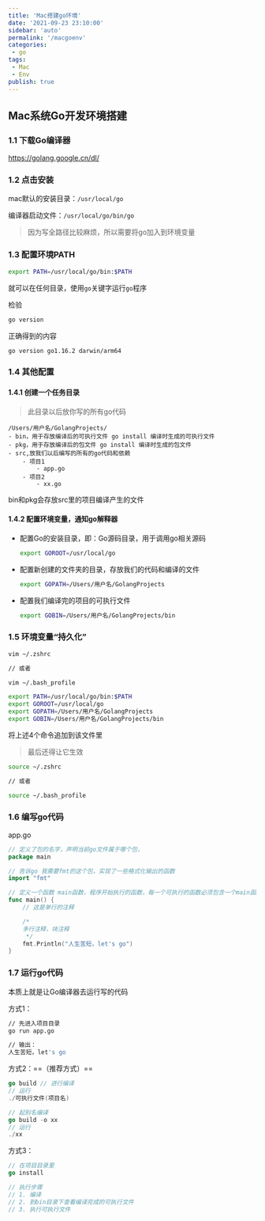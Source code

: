 ```yaml
---
title: 'Mac搭建go环境'
date: '2021-09-23 23:10:00'
sidebar: 'auto'
permalink: '/macgoenv'
categories:
 - go
tags:
 - Mac
 - Env
publish: true
---
```




## Mac系统Go开发环境搭建

### 1.1 下载Go编译器

https://golang.google.cn/dl/



### 1.2 点击安装

mac默认的安装目录：`/usr/local/go`

编译器启动文件：`/usr/local/go/bin/go	`

>因为写全路径比较麻烦，所以需要将go加入到环境变量



### 1.3 配置环境PATH

```bash
export PATH=/usr/local/go/bin:$PATH
```

就可以在任何目录，使用`go`关键字运行`go`程序



检验

```bash
go version
```

正确得到的内容

```
go version go1.16.2 darwin/arm64
```



### 1.4 其他配置

#### 1.4.1 创建一个任务目录

> 此目录以后放你写的所有go代码

```
/Users/用户名/GolangProjects/
- bin，用于存放编译后的可执行文件 go install 编译时生成的可执行文件
- pkg，用于存放编译后的包文件 go install 编译时生成的包文件
- src,放我们以后编写的所有的go代码和依赖
	- 项目1
		- app.go
	- 项目2
		- xx.go
```

bin和pkg会存放src里的项目编译产生的文件



#### 1.4.2 配置环境变量，通知go解释器

- 配置Go的安装目录，即：Go源码目录，用于调用go相关源码

    ```bash
    export GOROOT=/usr/local/go
    ```

- 配置新创建的文件夹的目录，存放我们的代码和编译的文件

    ```bash
    export GOPATH=/Users/用户名/GolangProjects
    ```

- 配置我们编译完的项目的可执行文件

    ```bash
    export GOBIN=/Users/用户名/GolangProjects/bin
    ```



### 1.5 环境变量“持久化”

```bash
vim ~/.zshrc

// 或者

vim ~/.bash_profile
```

```bash
export PATH=/usr/local/go/bin:$PATH
export GOROOT=/usr/local/go
export GOPATH=/Users/用户名/GolangProjects
export GOBIN=/Users/用户名/GolangProjects/bin
```

将上述4个命令追加到该文件里

> 最后还得让它生效

```bash
source ~/.zshrc

// 或者

source ~/.bash_profile
```



### 1.6 编写go代码

app.go

```go
// 定义了包的名字，声明当前go文件属于哪个包，
package main

// 告诉go 我需要fmt的这个包，实现了一些格式化输出的函数
import "fmt"

// 定义一个函数 main函数，程序开始执行的函数，每一个可执行的函数必须包含一个main函数
func main() {
	// 这是单行的注释

	/*
	多行注释，块注释
	 */
	fmt.Println("人生苦短，let's go")
}
```



### 1.7 运行go代码

本质上就是让Go编译器去运行写的代码

方式1：

```bash
// 先进入项目目录
go run app.go

// 输出：
人生苦短，let's go
```

方式2：==（推荐方式）==

```go
go build // 进行编译
// 运行
./可执行文件(项目名)

// 起别名编译
go build -o xx
// 运行
./xx
```

方式3：

```go
// 在项目目录里
go install

// 执行步骤
// 1. 编译
// 2. 到bin目录下查看编译完成的可执行文件
// 3. 执行可执行文件
```

